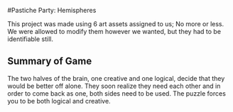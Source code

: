 #Pastiche Party: Hemispheres

This project was made using 6 art assets assigned to us; No more or less. We were allowed to modify them however we wanted, but they had to be identifiable still.

Summary of Game
---------------

The two halves of the brain, one creative and one logical, decide that they would be better off alone. They soon realize they need each other and in order to come back as one, both sides need to be used. The puzzle forces you to be both logical and creative.
